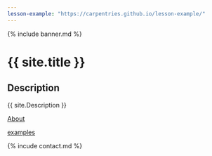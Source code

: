 ```yaml
---
lesson-example: "https://carpentries.github.io/lesson-example/"
---
```

{% include banner.md %}

# {{ site.title }}


## Description
{{ site.Description }}

[About](About.md)

[examples]({{page.lesson.example}})


{% incude contact.md %}
